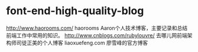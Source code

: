 # font-end-high-quality-blog

http://www.haorooms.com/  haorooms
Aaron个人技术博客，主要记录和总结前端工作中常用的知识。
http://www.cnblogs.com/rubylouvre/ 
去哪儿网前端架构师司徒正美的个人博客
liaoxuefeng.com
廖雪峰的官方博客
